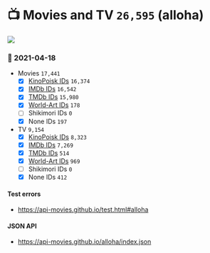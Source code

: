# :tv: Movies and TV `26,595` (alloha)

<a href="https://API-Movies.github.io"><img src="https://API-Movies.github.io/banner.png?cache"></a>

### :date: 2021-04-18
- Movies `17,441`
  - [x] <a href="https://API-Movies.github.io/alloha/movie_kinopoisk_ids.json">KinoPoisk IDs</a> `16,374`
  - [x] <a href="https://API-Movies.github.io/alloha/movie_imdb_ids.json">IMDb IDs</a> `16,542`
  - [x] <a href="https://API-Movies.github.io/alloha/movie_tmdb_ids.json">TMDb IDs</a> `15,980`
  - [x] <a href="https://API-Movies.github.io/alloha/movie_world_art_ids.json">World-Art IDs</a> `178`
  - [ ] Shikimori IDs `0`
  - [x] None IDs `197`
- TV `9,154`
  - [x] <a href="https://API-Movies.github.io/alloha/tv_kinopoisk_ids.json">KinoPoisk IDs</a> `8,323`
  - [x] <a href="https://API-Movies.github.io/alloha/tv_imdb_ids.json">IMDb IDs</a> `7,269`
  - [x] <a href="https://API-Movies.github.io/alloha/tv_tmdb_ids.json">TMDb IDs</a> `514`
  - [x] <a href="https://API-Movies.github.io/alloha/tv_world_art_ids.json">World-Art IDs</a> `969`
  - [ ] Shikimori IDs `0`
  - [x] None IDs `412`
#### Test errors
- <a href='https://api-movies.github.io/test.html#alloha'>https://api-movies.github.io/test.html#alloha</a>
#### JSON API
- <a href='https://api-movies.github.io/alloha/index.json'>https://api-movies.github.io/alloha/index.json</a>
